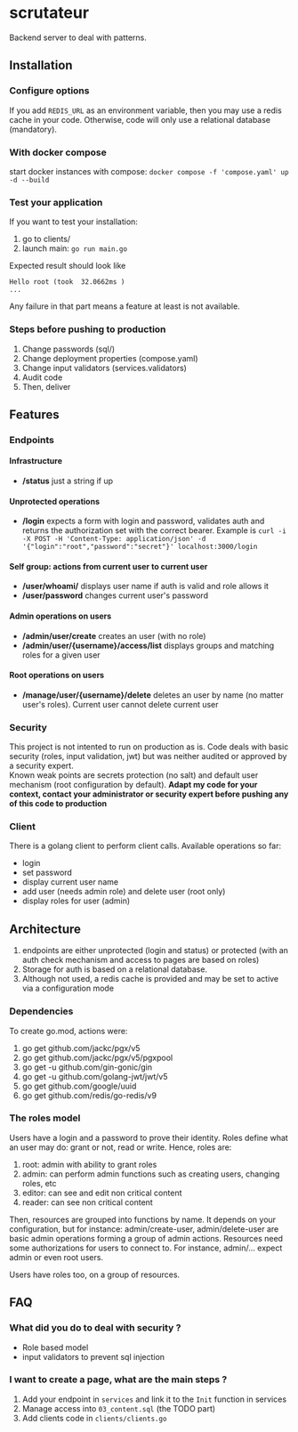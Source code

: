 # scrutateur
Backend server to deal with patterns. 

## Installation 

### Configure options

If you add `REDIS_URL` as an environment variable, then you may use a redis cache in your code. 
Otherwise, code will only use a relational database (mandatory). 

### With docker compose 
start docker instances with compose: `docker compose -f 'compose.yaml' up -d --build`

### Test your application

If you want to test your installation: 
1. go to clients/
2. launch main: `go run main.go`

Expected result should look like 

```
Hello root (took  32.0662ms )
...
```


Any failure in that part means a feature at least is not available.

### Steps before pushing to production 

1. Change passwords (sql/) 
2. Change deployment properties (compose.yaml)
3. Change input validators (services.validators)
4. Audit code
5. Then, deliver 

## Features

### Endpoints

#### Infrastructure 
* **/status** just a string if up

#### Unprotected operations 
* **/login** expects a form with login and password, validates auth and returns the authorization set with the correct bearer. Example is `curl -i -X POST -H 'Content-Type: application/json' -d '{"login":"root","password":"secret"}' localhost:3000/login`

#### Self group: actions from current user to current user 
* **/user/whoami/** displays user name if auth is valid and role allows it
* **/user/password** changes current user's password

#### Admin operations on users

* **/admin/user/create** creates an user (with no role)
* **/admin/user/{username}/access/list** displays groups and matching roles for a given user

#### Root operations on users

* **/manage/user/{username}/delete** deletes an user by name (no matter user's roles). Current user cannot delete current user

### Security

This project is not intented to run on production as is. 
Code deals with basic security (roles, input validation, jwt) but was neither audited or approved by a security expert.  
Known weak points are secrets protection (no salt) and default user mechanism (root configuration by default). 
**Adapt my code for your context, contact your administrator or security expert before pushing any of this code to production**


### Client

There is a golang client to perform client calls. 
Available operations so far: 
* login 
* set password
* display current user name
* add user (needs admin role) and delete user (root only)
* display roles for user (admin)

## Architecture

1. endpoints are either unprotected (login and status) or protected (with an auth check mechanism and access to pages are based on roles)
2. Storage for auth is based on a relational database. 
3. Although not used, a redis cache is provided and may be set to active via a configuration mode

### Dependencies

To create go.mod, actions were: 
1. go get github.com/jackc/pgx/v5
2. go get github.com/jackc/pgx/v5/pgxpool
3. go get -u github.com/gin-gonic/gin
4. go get -u github.com/golang-jwt/jwt/v5
5. go get github.com/google/uuid
6. go get github.com/redis/go-redis/v9   

### The roles model 

Users have a login and a password to prove their identity. 
Roles define what an user may do: grant or not, read or write. 
Hence, roles are: 
1. root: admin with ability to grant roles
2. admin: can perform admin functions such as creating users, changing roles, etc
3. editor: can see and edit non critical content 
4. reader: can see non critical content


Then, resources are grouped into functions by name. 
It depends on your configuration, but for instance: admin/create-user, admin/delete-user are basic admin operations forming a group of admin actions. 
Resources need some authorizations for users to connect to. 
For instance, admin/... expect admin or even root users. 


Users have roles too, on a group of resources. 


## FAQ 

### What did you do to deal with security ? 

* Role based model
* input validators to prevent sql injection 

### I want to create a page, what are the main steps ?

1. Add your endpoint in `services` and link it to the `Init` function in services
2. Manage access into `03_content.sql` (the TODO part)
3. Add clients code in `clients/clients.go`
